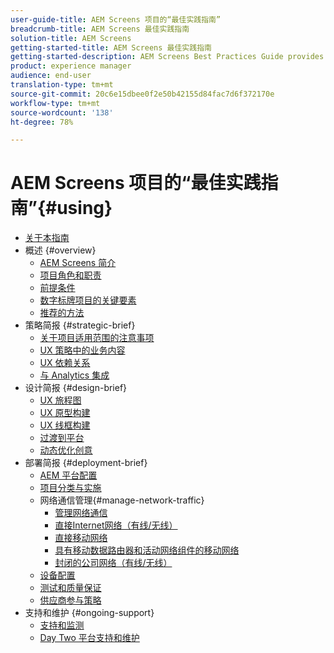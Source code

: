 ```yaml
---
user-guide-title: AEM Screens 项目的“最佳实践指南”
breadcrumb-title: AEM Screens 最佳实践指南
solution-title: AEM Screens
getting-started-title: AEM Screens 最佳实践指南
getting-started-description: AEM Screens Best Practices Guide provides guidance on how to successfully plan and execute an AEM Screens project.
product: experience manager
audience: end-user
translation-type: tm+mt
source-git-commit: 20c6e15dbee0f2e50b42155d84fac7d6f372170e
workflow-type: tm+mt
source-wordcount: '138'
ht-degree: 78%

---
```



# AEM Screens 项目的“最佳实践指南”{#using}

+ [关于本指南](about-guide.md)
+ 概述 {#overview}
   + [AEM Screens 简介](introduction.md)
   + [项目角色和职责](roles-responsibilities.md)
   + [前提条件](pre-requisites.md)
   + [数字标牌项目的关键要素](getting-started-digital-signage.md)
   + [推荐的方法](recommended-approach.md)
+ 策略简报 {#strategic-brief}
   + [关于项目适用范围的注意事项](pre-sales-considerations.md)
   + [UX 策略中的业务内容](business-content-strategy.md)
   + [UX 依赖关系](ux-dependencies.md)
   + [与 Analytics 集成](analytics.md)
+ 设计简报 {#design-brief}
   + [UX 旅程图](journey-map.md)
   + [UX 原型构建](prototypes.md)
   + [UX 线框构建](wireframes.md)
   + [过渡到平台](transition-platform.md)
   + [动态优化创意](dynamic-creative-optimizations.md)
+ 部署简报 {#deployment-brief}
   + [AEM 平台配置](aem-platform-configurations.md)
   + [项目分类与实施](project-taxonomy-implementation.md)
   + 网络通信管理{#manage-network-traffic}
      + [管理网络通信](/help/using/managing-network-traffic.md)
      + [直接Internet网络（有线/无线）](/help/using/direct-internet-network.md)
      + [直接移动网络](/help/using/mobile-network.md)
      + [具有移动数据路由器和活动网络组件的移动网络](/help/using/mobile-network-router.md)
      + [封闭的公司网络（有线/无线）](/help/using/enclosed-corporate-network.md)
   + [设备配置](device-configurations.md)
   + [测试和质量保证](testing-quality-assurance.md)
   + [供应商参与策略](vendor-engagement.md)
+ 支持和维护 {#ongoing-support}
   + [支持和监测](support-monitoring.md)
   + [Day Two 平台支持和维护](day-two-support-maintenance.md)
